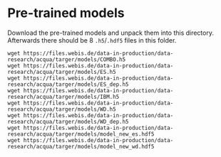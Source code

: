 # Pre-trained models

Download the pre-trained models and unpack them into this directory.
Afterwards there should be 8 `.h5`/`.hdf5` files in this folder.

```shell script
wget https://files.webis.de/data-in-production/data-research/acqua/targer/models/COMBO.h5
wget https://files.webis.de/data-in-production/data-research/acqua/targer/models/ES.h5
wget https://files.webis.de/data-in-production/data-research/acqua/targer/models/ES_dep.h5
wget https://files.webis.de/data-in-production/data-research/acqua/targer/models/IBM.h5
wget https://files.webis.de/data-in-production/data-research/acqua/targer/models/WD.h5
wget https://files.webis.de/data-in-production/data-research/acqua/targer/models/WD_dep.h5
wget https://files.webis.de/data-in-production/data-research/acqua/targer/models/model_new_es.hdf5
wget https://files.webis.de/data-in-production/data-research/acqua/targer/models/model_new_wd.hdf5
```
